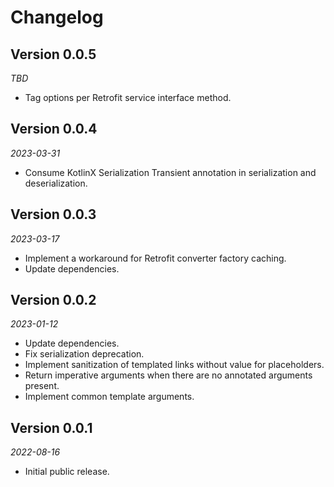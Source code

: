 Changelog
=========

## Version 0.0.5

_TBD_

* Tag options per Retrofit service interface method.

## Version 0.0.4

_2023-03-31_

* Consume KotlinX Serialization Transient annotation in serialization and deserialization.

## Version 0.0.3

_2023-03-17_

* Implement a workaround for Retrofit converter factory caching.
* Update dependencies.

## Version 0.0.2

_2023-01-12_

* Update dependencies.
* Fix serialization deprecation.
* Implement sanitization of templated links without value for placeholders.
* Return imperative arguments when there are no annotated arguments present.
* Implement common template arguments.

## Version 0.0.1

_2022-08-16_

* Initial public release.
  